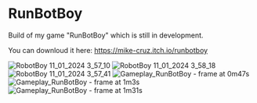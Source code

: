 # RunBotBoy

Build of my game "RunBotBoy" which is still in development.

You can downloud it here: https://mike-cruz.itch.io/runbotboy

![RobotBoy 11_01_2024 3_57_10](https://github.com/xMikeCruz/RunBotBoy/assets/129050131/be34601d-adb7-49b8-9611-6dfbefca83e0)
![RobotBoy 11_01_2024 3_58_18](https://github.com/xMikeCruz/RunBotBoy/assets/129050131/25aea9ee-bf9f-4853-ae50-26655c39eb2a)
![RobotBoy 11_01_2024 3_57_41](https://github.com/xMikeCruz/RunBotBoy/assets/129050131/ebd576ad-5f36-4d32-b77f-de3c5a2a01de)
![Gameplay_RunBotBoy - frame at 0m47s](https://github.com/xMikeCruz/RunBotBoy/assets/129050131/d4596186-e40f-4a14-8db2-509048fa655f)
![Gameplay_RunBotBoy - frame at 1m3s](https://github.com/xMikeCruz/RunBotBoy/assets/129050131/c5ba69ce-cb72-421b-b8cb-3267f3ce9d81)
![Gameplay_RunBotBoy - frame at 1m31s](https://github.com/xMikeCruz/RunBotBoy/assets/129050131/0729a38e-f8cb-436e-88e5-f9d3dc9bb757)
